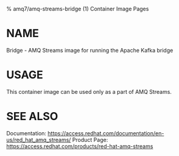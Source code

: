 % amq7/amq-streams-bridge (1) Container Image Pages

# NAME

Bridge - AMQ Streams image for running the Apache Kafka bridge

# USAGE

This container image can be used only as a part of AMQ Streams.

# SEE ALSO

Documentation: https://access.redhat.com/documentation/en-us/red_hat_amq_streams/
Product Page: https://access.redhat.com/products/red-hat-amq-streams
